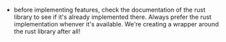 - before implementing features, check the documentation of the rust library to see if it's already implemented there. Always prefer the rust implementation whenver it's available. We're creating a wrapper around the rust library after all!